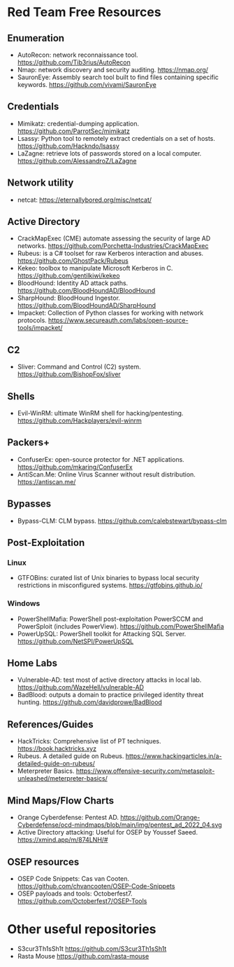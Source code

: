 # Red Team Free Resources

## Enumeration
- AutoRecon: network reconnaissance tool. https://github.com/Tib3rius/AutoRecon
- Nmap: network discovery and security auditing. https://nmap.org/
- SauronEye: Assembly search tool built to find files containing specific keywords. https://github.com/vivami/SauronEye

## Credentials
- Mimikatz: credential-dumping application. https://github.com/ParrotSec/mimikatz
- Lsassy: Python tool to remotely extract credentials on a set of hosts. https://github.com/Hackndo/lsassy
- LaZagne: retrieve lots of passwords stored on a local computer. https://github.com/AlessandroZ/LaZagne

## Network utility
- netcat: https://eternallybored.org/misc/netcat/
 
 ## Active Directory
- CrackMapExec (CME) automate assessing the security of large AD networks. https://github.com/Porchetta-Industries/CrackMapExec
- Rubeus: is a C# toolset for raw Kerberos interaction and abuses. https://github.com/GhostPack/Rubeus
- Kekeo: toolbox to manipulate Microsoft Kerberos in C. https://github.com/gentilkiwi/kekeo
- BloodHound: Identity AD attack paths. https://github.com/BloodHoundAD/BloodHound
- SharpHound: BloodHound Ingestor. https://github.com/BloodHoundAD/SharpHound
- Impacket: Collection of Python classes for working with network protocols. https://www.secureauth.com/labs/open-source-tools/impacket/
 
## C2
- Sliver: Command and Control (C2) system. https://github.com/BishopFox/sliver

## Shells
- Evil-WinRM: ultimate WinRM shell for hacking/pentesting. https://github.com/Hackplayers/evil-winrm 

## Packers+
- ConfuserEx: open-source protector for .NET applications. https://github.com/mkaring/ConfuserEx
- AntiScan.Me: Online Virus Scanner without result distribution. https://antiscan.me/

## Bypasses
- Bypass-CLM: CLM bypass. https://github.com/calebstewart/bypass-clm 

## Post-Exploitation

### Linux
- GTFOBins: curated list of Unix binaries to bypass local security restrictions in misconfigured systems. https://gtfobins.github.io/
 
### Windows
- PowerShellMafia: PowerShell post-exploitation PowerSCCM and PowerSploit (includes PowerView). https://github.com/PowerShellMafia
- PowerUpSQL: PowerShell toolkit for Attacking SQL Server. https://github.com/NetSPI/PowerUpSQL

## Home Labs
- Vulnerable-AD:  test most of active directory attacks in local lab. https://github.com/WazeHell/vulnerable-AD
- BadBlood: outputs a domain to practice privileged identity threat hunting. https://github.com/davidprowe/BadBlood


## References/Guides
- HackTricks: Comprehensive list of PT techniques. https://book.hacktricks.xyz
- Rubeus. A detailed guide on Rubeus. https://www.hackingarticles.in/a-detailed-guide-on-rubeus/
- Meterpreter Basics. https://www.offensive-security.com/metasploit-unleashed/meterpreter-basics/

## Mind Maps/Flow Charts
- Orange Cyberdefense: Pentest AD. https://github.com/Orange-Cyberdefense/ocd-mindmaps/blob/main/img/pentest_ad_2022_04.svg
- Active Directory attacking: Useful for OSEP by Youssef Saeed. https://xmind.app/m/874LNH/#

## OSEP resources
- OSEP Code Snippets: Cas van Cooten. https://github.com/chvancooten/OSEP-Code-Snippets
- OSEP payloads and tools: Octoberfest7. https://github.com/Octoberfest7/OSEP-Tools

# Other useful repositories
- S3cur3Th1sSh1t https://github.com/S3cur3Th1sSh1t
- Rasta Mouse https://github.com/rasta-mouse
 

 

